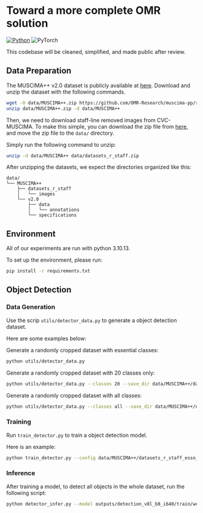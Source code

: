 # Toward a more complete OMR solution
[![Python](https://img.shields.io/badge/python-3.10-blue)](https://www.python.org/)
![PyTorch](https://img.shields.io/badge/pytorch-1.11-yellow)

This codebase will be cleaned, simplified, and made public after review.

## Data Preparation
The MUSCIMA++ v2.0 dataset is publicly available at [here](https://github.com/OMR-Research/muscima-pp/releases/tag/v2.0). 
Download and unzip the dataset with the following commands.
```bash
wget -O data/MUSCIMA++.zip https://github.com/OMR-Research/muscima-pp/releases/download/v2.0/MUSCIMA-pp_v2.0.zip
unzip data/MUSCIMA++.zip -d data/MUSCIMA++
```

Then, we need to download staff-line removed images from CVC-MUSCIMA. To make this simple, you can download the zip file from [here](https://cswashingtonedu-my.sharepoint.com/:u:/g/personal/gyang1_cs_washington_edu/ERqGYflRtJdNqam7zO2B24gBzjcY2CkfFb5inyHv2KckTQ?e=N2eAzE), and move the zip file to the `data/` directory.

Simply run the following command to unzip:
```bash
unzip -d data/MUSCIMA++ data/datasets_r_staff.zip
```

After unzipping the datasets, we expect the directories organized like this:
```
data/
└── MUSCIMA++
    ├── datasets_r_staff
    │   └── images
    └── v2.0
        ├── data
        │   └── annotations
        └── specifications
```


## Environment 

All of our experiments are run with python 3.10.13.

To set up the environment, please run:
```bash
pip install -r requirements.txt
```

## Object Detection

### Data Generation

Use the scrip `utils/detector_data.py` to generate a object detection dataset.

Here are some examples below:

Generate a randomly cropped dataset with essential classes:
```bash
python utils/detector_data.py 
```

Generate a randomly cropped dataset with 20 classes only:
```bash
python utils/detector_data.py --classes 20 --save_dir data/MUSCIMA++/datasets_r_staff_20_crop --save_config data_staff_removed_20_crop.yaml 
```

Generate a randomly cropped dataset with all classes:
```bash
python utils/detector_data.py --classes all --save_dir data/MUSCIMA++/datasets_r_staff_all_crop --save_config data_staff_removed_all_crop.yaml
```

### Training

Run `train_detector.py` to train a object detection model.

Here is an example:
```bash
python train_detector.py --config data/MUSCIMA++/datasets_r_staff_essn_crop/data_staff_removed_crop.yaml
```

### Inference

After training a model, to detect all objects in the whole dataset,
run the following script:

```bash
python detector_infer.py --model outputs/detection_v8l_b8_i640/train/weights/best.pt --save_dir data/MUSCIMA++/v2.0_gen --visualize --grids --links
```


<!--
## Notation Assembly

After training the object detector and generating all of the bounding boxes,
we can simply train our notation assembly model using following commands (All of the experiments will run with 3 different seeds):

For baseline MLP, 
```bash
bash run_vanilla.sh
```

For baseline MLP + pipeline training,
```bash
bash run_v2gen_v0.sh
```

For baseline MLP + pipeline training + soft label,
```bash
bash run_v2gen_v0_soft.sh
```

All of the training are done with essential classes,
please check these scripts for possible options.

To test a trained model on the test set, run following command:
```
python -m effnet.train -m data/MUSCIMA++/v2.0_gen_essn/data \
        --model_config configs/effnet/MLP32_nogrammar.yaml \
        --exp_name vanilla_reproduce_$seed --test_only --edgelist_inf --load_epochs $best_model_epoch
```
--->